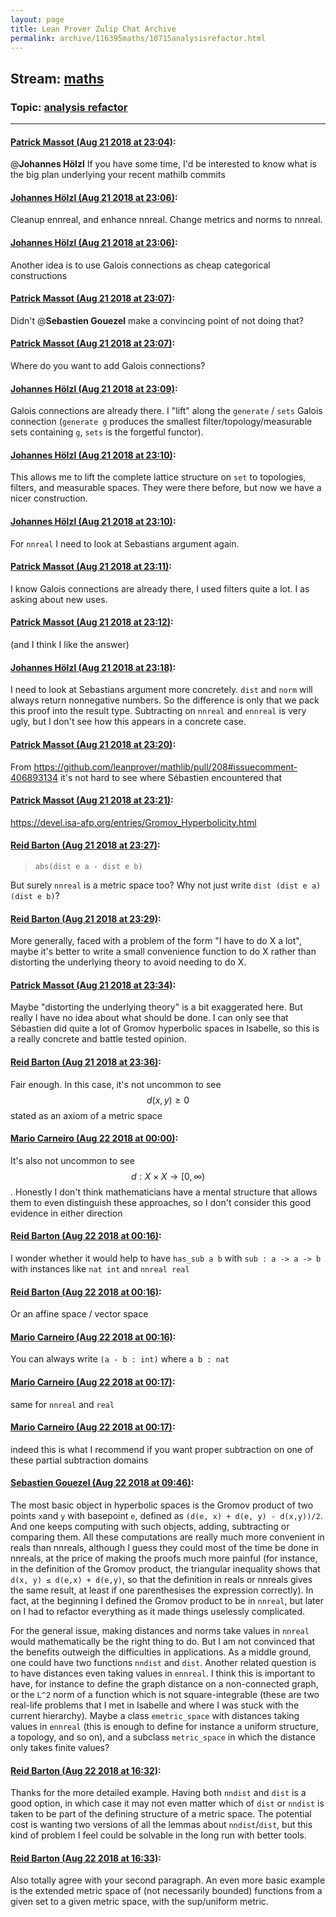 ```yaml
---
layout: page
title: Lean Prover Zulip Chat Archive 
permalink: archive/116395maths/10715analysisrefactor.html
---
```


## Stream: [maths](index.html)
### Topic: [analysis refactor](10715analysisrefactor.html)

---

#### [Patrick Massot (Aug 21 2018 at 23:04)](https://leanprover.zulipchat.com/#narrow/stream/116395-maths/topic/analysis%20refactor/near/132541838):
@**Johannes Hölzl** If you have some time, I'd be interested to know what is the big plan underlying your recent mathilb commits

#### [Johannes Hölzl (Aug 21 2018 at 23:06)](https://leanprover.zulipchat.com/#narrow/stream/116395-maths/topic/analysis%20refactor/near/132541914):
Cleanup ennreal, and enhance nnreal. Change metrics and norms to nnreal.

#### [Johannes Hölzl (Aug 21 2018 at 23:06)](https://leanprover.zulipchat.com/#narrow/stream/116395-maths/topic/analysis%20refactor/near/132541930):
Another idea is to use Galois connections as cheap categorical constructions

#### [Patrick Massot (Aug 21 2018 at 23:07)](https://leanprover.zulipchat.com/#narrow/stream/116395-maths/topic/analysis%20refactor/near/132541949):
Didn't @**Sebastien Gouezel** make a convincing point of not doing that?

#### [Patrick Massot (Aug 21 2018 at 23:07)](https://leanprover.zulipchat.com/#narrow/stream/116395-maths/topic/analysis%20refactor/near/132541963):
Where do you want to add Galois connections?

#### [Johannes Hölzl (Aug 21 2018 at 23:09)](https://leanprover.zulipchat.com/#narrow/stream/116395-maths/topic/analysis%20refactor/near/132542035):
Galois connections are already there. I "lift" along the `generate` / `sets` Galois connection (`generate g` produces the smallest filter/topology/measurable sets containing `g`, `sets` is the forgetful functor).

#### [Johannes Hölzl (Aug 21 2018 at 23:10)](https://leanprover.zulipchat.com/#narrow/stream/116395-maths/topic/analysis%20refactor/near/132542085):
This allows me to lift the complete lattice structure on `set` to topologies, filters, and measurable spaces. They were there before, but now we have a nicer construction.

#### [Johannes Hölzl (Aug 21 2018 at 23:10)](https://leanprover.zulipchat.com/#narrow/stream/116395-maths/topic/analysis%20refactor/near/132542099):
For `nnreal` I need to look at Sebastians argument again.

#### [Patrick Massot (Aug 21 2018 at 23:11)](https://leanprover.zulipchat.com/#narrow/stream/116395-maths/topic/analysis%20refactor/near/132542120):
I know Galois connections are already there, I used filters quite a lot. I as asking about new uses.

#### [Patrick Massot (Aug 21 2018 at 23:12)](https://leanprover.zulipchat.com/#narrow/stream/116395-maths/topic/analysis%20refactor/near/132542201):
(and I think I like the answer)

#### [Johannes Hölzl (Aug 21 2018 at 23:18)](https://leanprover.zulipchat.com/#narrow/stream/116395-maths/topic/analysis%20refactor/near/132542485):
I need to look at Sebastians argument more concretely. `dist` and `norm` will always return nonnegative numbers. So the difference is only that we pack this proof into the result type.  Subtracting on `nnreal` and `ennreal` is very ugly, but I don't see how this appears in a concrete case.

#### [Patrick Massot (Aug 21 2018 at 23:20)](https://leanprover.zulipchat.com/#narrow/stream/116395-maths/topic/analysis%20refactor/near/132542604):
From https://github.com/leanprover/mathlib/pull/208#issuecomment-406893134 it's not hard to see where Sébastien encountered that

#### [Patrick Massot (Aug 21 2018 at 23:21)](https://leanprover.zulipchat.com/#narrow/stream/116395-maths/topic/analysis%20refactor/near/132542614):
https://devel.isa-afp.org/entries/Gromov_Hyperbolicity.html

#### [Reid Barton (Aug 21 2018 at 23:27)](https://leanprover.zulipchat.com/#narrow/stream/116395-maths/topic/analysis%20refactor/near/132542880):
> `abs(dist e a - dist e b)`

But surely `nnreal` is a metric space too? Why not just write `dist (dist e a) (dist e b)`?

#### [Reid Barton (Aug 21 2018 at 23:29)](https://leanprover.zulipchat.com/#narrow/stream/116395-maths/topic/analysis%20refactor/near/132542975):
More generally, faced with a problem of the form "I have to do X a lot", maybe it's better to write a small convenience function to do X rather than distorting the underlying theory to avoid needing to do X.

#### [Patrick Massot (Aug 21 2018 at 23:34)](https://leanprover.zulipchat.com/#narrow/stream/116395-maths/topic/analysis%20refactor/near/132543209):
Maybe "distorting the underlying theory" is a bit exaggerated here. But really I have no idea about what should be done. I can only see that Sébastien did quite a lot of Gromov hyperbolic spaces in Isabelle, so this is a really concrete and battle tested opinion.

#### [Reid Barton (Aug 21 2018 at 23:36)](https://leanprover.zulipchat.com/#narrow/stream/116395-maths/topic/analysis%20refactor/near/132543288):
Fair enough. In this case, it's not uncommon to see $$d(x, y) \ge 0$$ stated as an axiom of a metric space

#### [Mario Carneiro (Aug 22 2018 at 00:00)](https://leanprover.zulipchat.com/#narrow/stream/116395-maths/topic/analysis%20refactor/near/132544270):
It's also not uncommon to see $$d:X\times X\to[0,\infty)$$. Honestly I don't think mathematicians have a mental structure that allows them to even distinguish these approaches, so I don't consider this good evidence in either direction

#### [Reid Barton (Aug 22 2018 at 00:16)](https://leanprover.zulipchat.com/#narrow/stream/116395-maths/topic/analysis%20refactor/near/132544931):
I wonder whether it would help to have `has_sub a b` with `sub : a -> a -> b` with instances like `nat int` and `nnreal real`

#### [Reid Barton (Aug 22 2018 at 00:16)](https://leanprover.zulipchat.com/#narrow/stream/116395-maths/topic/analysis%20refactor/near/132544936):
Or an affine space / vector space

#### [Mario Carneiro (Aug 22 2018 at 00:16)](https://leanprover.zulipchat.com/#narrow/stream/116395-maths/topic/analysis%20refactor/near/132544944):
You can always write `(a - b : int)` where `a b : nat`

#### [Mario Carneiro (Aug 22 2018 at 00:17)](https://leanprover.zulipchat.com/#narrow/stream/116395-maths/topic/analysis%20refactor/near/132544950):
same for `nnreal` and `real`

#### [Mario Carneiro (Aug 22 2018 at 00:17)](https://leanprover.zulipchat.com/#narrow/stream/116395-maths/topic/analysis%20refactor/near/132544960):
indeed this is what I recommend if you want proper subtraction on one of these partial subtraction domains

#### [Sebastien Gouezel (Aug 22 2018 at 09:46)](https://leanprover.zulipchat.com/#narrow/stream/116395-maths/topic/analysis%20refactor/near/132564296):
The most basic object in hyperbolic spaces is the Gromov product of two points `x`and `y` with basepoint `e`, defined as `(d(e, x) + d(e, y) - d(x,y))/2`. And one keeps computing with such objects, adding, subtracting or comparing them. All these computations are really much more convenient in reals than nnreals, although I guess they could most of the time be done in nnreals, at the price of making the proofs much more painful (for instance, in the definition of the Gromov product, the triangular inequality shows that `d(x, y) ≤ d(e,x) + d(e,y)`, so that the definition in reals or nnreals gives the same result, at least if one parenthesises the expression correctly). 
In fact, at the beginning I defined the Gromov product to be in `nnreal`, but later on I had to refactor everything as it made things uselessly complicated.

For the general issue, making distances and norms take values in `nnreal` would mathematically be the right thing to do. But I am not convinced that the benefits outweigh the difficulties in applications. As a middle ground, one could have two functions `nndist` and `dist`. Another related question is to have distances even taking values in `ennreal`. I think this is important to have, for instance to define the graph distance on a non-connected graph, or the `L^2` norm of a function which is not square-integrable (these are two real-life problems that I met in Isabelle and where I was stuck with the current hierarchy). Maybe a class `emetric_space` with distances taking values in `ennreal` (this is enough to define for instance a uniform structure, a topology, and so on), and a subclass `metric_space` in which the distance only takes finite values?

#### [Reid Barton (Aug 22 2018 at 16:32)](https://leanprover.zulipchat.com/#narrow/stream/116395-maths/topic/analysis%20refactor/near/132581506):
Thanks for the more detailed example. Having both `nndist` and `dist` is a good option, in which case it may not even matter which of `dist` or `nndist` is taken to be part of the defining structure of a metric space. The potential cost is wanting two versions of all the lemmas about `nndist`/`dist`, but this kind of problem I feel could be solvable in the long run with better tools.

#### [Reid Barton (Aug 22 2018 at 16:33)](https://leanprover.zulipchat.com/#narrow/stream/116395-maths/topic/analysis%20refactor/near/132581576):
Also totally agree with your second paragraph. An even more basic example is the extended metric space of (not necessarily bounded) functions from a given set to a given metric space, with the sup/uniform metric.

